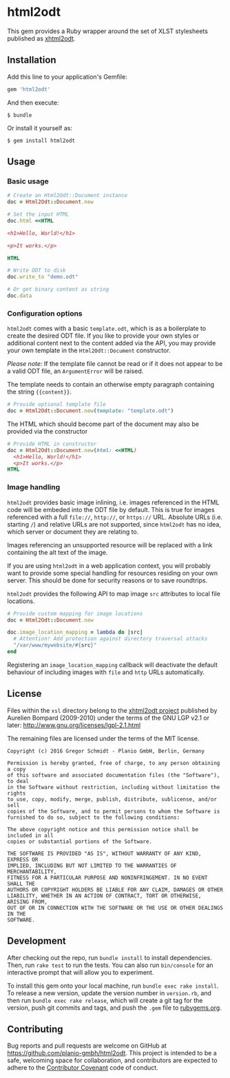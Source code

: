 # html2odt

This gem provides a Ruby wrapper around the set of XLST stylesheets published as
[xhtml2odt](https://github.com/abompard/xhtml2odt).

## Installation

Add this line to your application's Gemfile:

```ruby
gem 'html2odt'
```

And then execute:

    $ bundle

Or install it yourself as:

    $ gem install html2odt

## Usage

### Basic usage

```ruby
# Create an Html2Odt::Document instance
doc = Html2Odt::Document.new

# Set the input HTML
doc.html <<HTML

<h1>Hello, World!</h1>

<p>It works.</p>

HTML

# Write ODT to disk
doc.write_to "demo.odt"

# Or get binary content as string
doc.data
```

### Configuration options

`html2odt` comes with a basic `template.odt`, which is as a boilerplate to create
the desired ODT file. If you like to provide your own styles or additional
content next to the content added via the API, you may provide your own template
in the `Html2Odt::Document` constructor.

*Please note:* If the template file cannot be read or if it does not appear to
be a valid ODT file, an `ArgumentError` will be raised.

The template needs to contain an otherwise empty paragraph containing the string
`{{content}}`.

```ruby
# Provide optional template file
doc = Html2Odt::Document.new(template: "template.odt")
```




The HTML which should become part of the document may also be provided via the
constructor

```ruby
# Provide HTML in constructor
doc = Html2Odt::Document.new(html: <<HTML)
  <h1>Hello, World!</h1>
  <p>It works.</p>
HTML
```

### Image handling

`html2odt` provides basic image inlining, i.e. images referenced in the HTML
code will be embeded into the ODT file by default. This is true for images
referenced with a full `file://`, `http://`, or `https://` URL. Absolute URLs
(i.e. starting `/`) and relative URLs are not supported, since `html2odt` has no
idea, which server or document they are relating to.

Images referencing an unsupported resource will be replaced with a link
containing the alt text of the image.

If you are using `html2odt` in a web application context, you will probably want
to provide some special handling for resources residing on your own server. This
should be done for security reasons or to save roundtrips.

`html2odt` provides the following API to map image `src` attributes to local
file locations.

```ruby
# Provide custom mapping for image locations
doc = Html2Odt::Document.new

doc.image_location_mapping = lambda do |src|
  # Attention! Add protection against directory traversal attacks
  "/var/www/mywebsite/#{src}"
end
```

Registering an `image_location_mapping` callback will deactivate the default
behaviour of including images with `file` and `http` URLs automatically.


## License

Files within the `xsl` directory belong to the [xhtml2odt
project](https://github.com/abompard/xhtml2odt) published by Aurelien Bompard
(2009-2010) under the terms of the GNU LGP v2.1 or later:
http://www.gnu.org/licenses/lgpl-2.1.html

The remaining files are licensed under the terms of the MIT license.

```
Copyright (c) 2016 Gregor Schmidt - Planio GmbH, Berlin, Germany

Permission is hereby granted, free of charge, to any person obtaining a copy
of this software and associated documentation files (the "Software"), to deal
in the Software without restriction, including without limitation the rights
to use, copy, modify, merge, publish, distribute, sublicense, and/or sell
copies of the Software, and to permit persons to whom the Software is
furnished to do so, subject to the following conditions:

The above copyright notice and this permission notice shall be included in all
copies or substantial portions of the Software.

THE SOFTWARE IS PROVIDED "AS IS", WITHOUT WARRANTY OF ANY KIND, EXPRESS OR
IMPLIED, INCLUDING BUT NOT LIMITED TO THE WARRANTIES OF MERCHANTABILITY,
FITNESS FOR A PARTICULAR PURPOSE AND NONINFRINGEMENT. IN NO EVENT SHALL THE
AUTHORS OR COPYRIGHT HOLDERS BE LIABLE FOR ANY CLAIM, DAMAGES OR OTHER
LIABILITY, WHETHER IN AN ACTION OF CONTRACT, TORT OR OTHERWISE, ARISING FROM,
OUT OF OR IN CONNECTION WITH THE SOFTWARE OR THE USE OR OTHER DEALINGS IN THE
SOFTWARE.
```



## Development

After checking out the repo, run `bundle install` to install dependencies. Then,
run `rake test` to run the tests. You can also run `bin/console` for an
interactive prompt that will allow you to experiment.

To install this gem onto your local machine, run `bundle exec rake install`. To
release a new version, update the version number in `version.rb`, and then run
`bundle exec rake release`, which will create a git tag for the version, push
git commits and tags, and push the `.gem` file to
[rubygems.org](https://rubygems.org).

## Contributing

Bug reports and pull requests are welcome on GitHub at
https://github.com/planio-gmbh/html2odt. This project is intended to be a safe,
welcoming space for collaboration, and contributors are expected to adhere to
the [Contributor Covenant](http://contributor-covenant.org) code of conduct.

